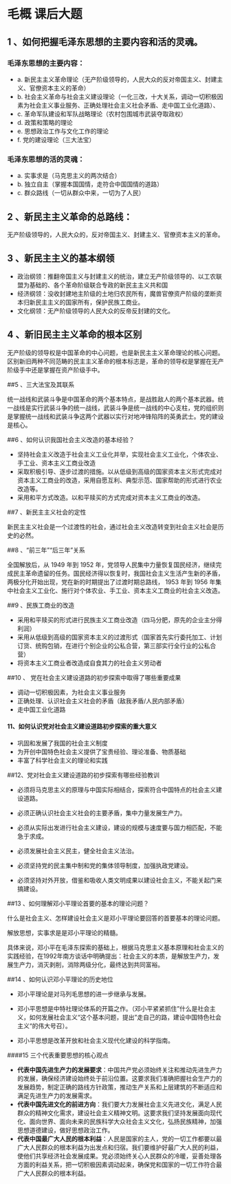 # 毛概 课后大题

## 1 、如何把握毛泽东思想的主要内容和活的灵魂。

### 毛泽东思想的主要内容：

- a. 新民主主义革命理论（无产阶级领导的，人民大众的反对帝国主义、封建主义、官僚资本主义的革命）
- b. 社会主义革命与社会主义建设理论（一化三改，十大关系，调动一切积极因素为社会主义事业服务、正确处理社会主义社会矛盾、走中国工业化道路）、
- c. 革命军队建设和军队战略理论（农村包围城市武装夺取政权）
- d. 政策和策略的理论
- e. 思想政治工作与文化工作的理论
- f. 党的建设理论（三大法宝）


### 毛泽东思想的活的灵魂：
- a. 实事求是（马克思主义的两次结合）
- b. 独立自主（掌握本国国情，走符合中国国情的道路）
- c. 群众路线（一切从群众中来，一切为了人民）

## 2 、新民主主义革命的总路线：

无产阶级领导的，人民大众的，反对帝国主义、封建主义、官僚资本主义的革命。

## 3 、新民主主义的基本纲领

- 政治纲领：推翻帝国主义与封建主义的统治，建立无产阶级领导的、以工农联盟为基础的、各个革命阶级联合专政的新民主主义共和国
- 经济纲领：没收封建地主阶级的土地归农民所有，魔兽官僚资产阶级的垄断资本归新民主主义的国家所有，保护民族工商业。
- 文化纲领：无产阶级领导的人民大众的反帝反封建的文化。

## 4 、新旧民主主义革命的根本区别

无产阶级的领导权是中国革命的中心问题，也是新民主主义革命理论的核心问题。区别新旧两种不同范畴的民主主义革命的根本标志是，革命的领导权是掌握在无产阶级手中还是掌握在资产阶级手中。

##5 、三大法宝及其联系

统一战线和武装斗争是中国革命的两个基本特点，是战胜敌人的两个基本武器。统一战线是实行武装斗争的统一战线，武装斗争是统一战线的中心支柱，党的组织则是掌握统一战线和武装斗争这两个武器以实行对地冲锋陷阵的英勇武士。党的建设是核心。

##6 、如何认识我国社会主义改造的基本经验？

- 坚持社会主义改造于社会主义工业化并举，实现社会主义工业化，个体农业、手工业、资本主义工商业改造
- 采取积极引导、逐步过渡的措施。以从低级到高级的国家资本主义形式完成对资本主义工商业的改造，采用自愿互利、典型示范、国家帮助的形式进行农业改造等。
- 采用和平方式改造。以和平赎买的方式完成对资本主义工商业的改造。

##7 、新民主主义社会的定性

新民主主义社会是一个过渡性的社会，通过社会主义改造转变到社会主义社会是历史的必然。

##8 、“前三年”“后三年”关系

全国解放后，从 1949 年到 1952 年，党领导人民集中力量恢复国民经济，继续完成民主革命遗留的任务。国民经济得以恢复时，我国社会主义生活产生新的矛盾，两极分化开始出现，党在新的时期提出了过渡时期总路线， 1953 年到 1956 年集中社会主义工业化、施行对个体农业、手工业、资本主义工商业的社会主义改造。

##9 、民族工商业的改造

- 采用和平赎买的形式进行民族主义工商业改造（四马分肥，原先的企业主分得利润）
- 采用从低级到高级的国家资本主义的过渡形式（国家首先实行委托加工、计划订货、统购包销，在进行个别企业的公私合营，第三部实行全行业的公私合营）
- 将资本主义工商业者改造成自食其力的社会主义劳动者

##10 、 党在社会主义建设道路的初步探索中取得了哪些重要成果

- 调动一切积极因素，为社会主义事业服务
- 正确处理、认识社会主义社会的矛盾（敌我矛盾/人民内部矛盾）
- 走中国工业化道路

#### 11、如何认识党对社会主义建设道路初步探索的重大意义

- 巩固和发展了我国的社会主义制度
- 为开创中国特色社会主义提供了宝贵经验、理论准备、物质基础
- 丰富了科学社会主义的理论和实践

##12、党对社会主义建设道路的初步探索有哪些经验教训

- 必须将马克思主义的原理与中国实际相结合，探索符合中国特点的社会主义建设道路。

- 必须正确认识社会主义社会的主要矛盾，集中力量发展生产力。

- 必须从实际出发进行社会主义建设，建设的规模与速度要与国力相匹配，不能急于求成。

- 必须发展社会主义民主，健全社会主义法治。

- 必须坚持党的民主集中制和党的集体领导制度，加强执政党建设。

- 必须坚持对外开放，借鉴和吸收人类文明成果以建设社会主义，不能关起门来搞建设。

##13 、如何理解邓小平理论首要的基本的理论问题？

什么是社会主义、怎样建设社会主义是邓小平理论要回答的首要基本的理论问题。

解放思想，实事求是是邓小平理论的精髓。

具体来说，邓小平在毛泽东探索的基础上，根据马克思主义基本原理和社会主义的实践经验，在1992年南方谈话中明确提出：社会主义的本质，是解放生产力，发展生产力，消灭剥削，消除两级分化，最终达到共同富裕。

##14 、如何认识邓小平理论的历史地位

- 邓小平理论是对马列毛思想的进一步继承与发展。

- 邓小平思想是中特社理论体系的开篇之作。（邓小平紧紧抓住”什么是社会主义，如何发展社会主义“这个基本问题，提出”走自己的路，建设中国特色社会主义“的伟大号召）。

- 邓小平思想是改革开放和社会主义现代化建设的科学指南。

####15 三个代表重要思想的核心观点

- **代表中国先进生产力的发展要求**：中国共产党必须始终关注和推动先进生产力的发展，确保经济建设始终处于前沿位置。这要求我们准确把握社会生产力的发展趋势，制定正确的路线方针政策，推动生产关系和上层建筑的不断适应和满足先进生产力的发展需求。
- **代表中国先进文化的前进方向**：我们要大力发展社会主义先进文化，满足人民群众的精神文化需求，建设社会主义精神文明。这要求我们坚持发展面向现代化、面向世界、面向未来的民族科学大众社会主义文化，弘扬民族精神，加强思想道德建设，做好思想政治工作。
- **代表中国最广大人民的根本利益**：人民是国家的主人，党的一切工作都要以最广大人民群众的根本利益为出发点和归宿。我们要维护好最广大人民的利益，使他们共享经济社会发展成果。党必须始终关心人民群众的冷暖，妥善处理各方面的利益关系，把一切积极因素调动起来，确保党和国家的一切工作符合最广大人民群众的根本利益。